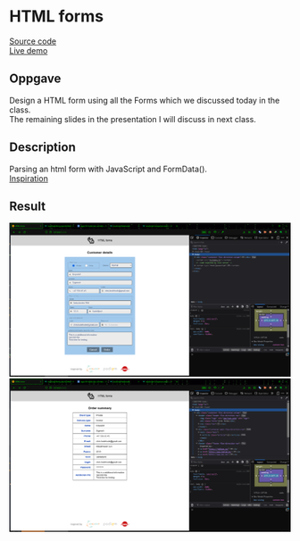 # HTML forms

[Source code](https://github.com/chriskodehub/KH-11_javascript-methodically-looping)  
[Live demo](https://chriskodehub.github.io/KH-11_javascript-methodically-looping/)  

## Oppgave

Design a HTML form using all the Forms which we discussed today in the class.  
The remaining slides in the presentation I will discuss in next class.

## Description

Parsing an html form with JavaScript and FormData().  
[Inspiration](https://www.learnwithjason.dev/blog/get-form-values-as-json)

## Result

![Result](img/result1.png)
![Result](img/result2.png)
